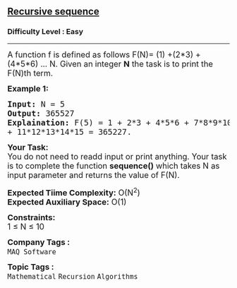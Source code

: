 <h2><a href="https://practice.geeksforgeeks.org/problems/recursive-sequence1611/1?utm_source=gfg&utm_medium=article&utm_campaign=bottom_sticky_on_article">Recursive sequence</a></h2><h3>Difficulty Level : Easy</h3><hr><div class="problems_problem_content__Xm_eO"><p><span style="font-size:18px">A function f is defined as follows&nbsp;F(N)= (1) +(2*3) + (4*5*6) ... N. Given an integer <strong>N</strong>&nbsp;the task is to print the F(N)th term.</span></p>

<p><strong><span style="font-size:18px">Example 1:</span></strong></p>

<pre><span style="font-size:18px"><strong>Input:</strong> N = 5
<strong>Output:</strong> 365527
<strong>Explaination:</strong> F(5) = 1 + 2*3 + 4*5*6 + 7*8*9*10 
+ 11*12*13*14*15 = 365227.</span></pre>

<p><span style="font-size:18px"><strong>Your Task:</strong><br>
You do not need to readd input or print anything. Your task is to complete the function <strong>sequence()</strong> which takes N as input parameter and returns the value of F(N).</span></p>

<p><span style="font-size:18px"><strong>Expected Tiime Complexity:</strong> O(N<sup>2</sup>)<br>
<strong>Expected Auxiliary Space:</strong> O(1)</span></p>

<p><span style="font-size:18px"><strong>Constraints:</strong><br>
1 ≤ N ≤ 10</span></p>
</div><p><span style=font-size:18px><strong>Company Tags : </strong><br><code>MAQ Software</code>&nbsp;<br><p><span style=font-size:18px><strong>Topic Tags : </strong><br><code>Mathematical</code>&nbsp;<code>Recursion</code>&nbsp;<code>Algorithms</code>&nbsp;
